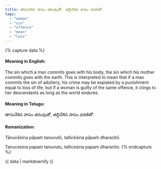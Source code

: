 ```yaml
---
title: తానుచేశిన పాపం తనువుతో, తల్లిచేశిన పాపం ధరణితో.
tags:
  - "woman"
  - "sin"
  - "offence"
  - "mean"
  - "loss"
---
```


{% capture data %}
#### Meaning in English:
The sin which a man commits goes with his body, the sin which his mother commits goes with the earth.
This is interpreted to mean that if a man commits the sin of adultery, his crime may be expiated by a punishment equal to loss of life, but if a woman is guilty of the same offence, it clings to her descendants as long as the world endures.

#### Meaning in Telugu:
తానుచేశిన పాపం తనువుతో, తల్లిచేశిన పాపం ధరణితో.

#### Romanization:
Tānucēśina pāpaṁ tanuvutō, tallicēśina pāpaṁ dharaṇitō.

Tanucesina papam tanuvuto, tallicesina papam dharanito.
{% endcapture %}

{{ data | markdownify }}

